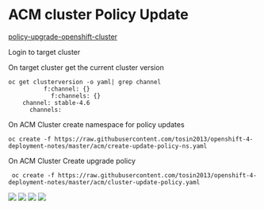 # ACM cluster Policy Update

[policy-upgrade-openshift-cluster](https://github.com/open-cluster-management/policy-collection/blob/main/community/CM-Configuration-Management/policy-upgrade-openshift-cluster.yaml)

Login to target cluster 


On target cluster get the current cluster version
```
oc get clusterversion -o yaml| grep channel
          f:channel: {}
            f:channels: {}
    channel: stable-4.6
      channels:
```

On ACM Cluster create namespace for policy updates
```
oc create -f https://raw.githubusercontent.com/tosin2013/openshift-4-deployment-notes/master/acm/create-update-policy-ns.yaml
```

On ACM Cluster Create upgrade policy
```
 oc create -f https://raw.githubusercontent.com/tosin2013/openshift-4-deployment-notes/master/acm/cluster-update-policy.yaml
```

![](https://i.imgur.com/V2VrpGA.png)
![](https://i.imgur.com/vkOk7jQ.png)
![](https://i.imgur.com/GybGQp2.png)
![](https://i.imgur.com/EppTwsB.png)
